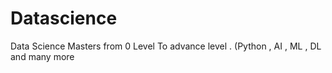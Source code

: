 # Datascience
Data Science Masters from 0 Level To advance level .
(Python , AI , ML , DL and many more
